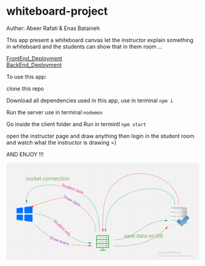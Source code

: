 # whiteboard-project

Auther: Abeer Rafati & Enas Bataineh

This app present a whiteboard canvas let the instructor explain something in whiteboard and the students can show that in them room ...

[FrontEnd_Deployment](https://whiteboardproject401.netlify.app/)  
[BackEnd_Deployment](https://whiteboardbackend.herokuapp.com/)

To use this app:

clone this repo

Download all dependencies used in this app, use in terminal `npm i`

Run the server use in terminal
`nodemon`

Go inside the client folder and Run in termintl
`npm start`

open the instructer page and draw anything then login in the student room and watch what the instructor is drawing =)

AND ENJOY !!!

![Demo](project1-whiteboard.PNG)
